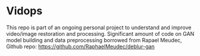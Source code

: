 # Vidops
This repo is part of an ongoing personal project to understand and improve video/image restoration and processing.
Significant amount of code on GAN model building and data preprocessing borrowed from Rapael Meudec,                 
Github repo: https://github.com/RaphaelMeudec/deblur-gan
